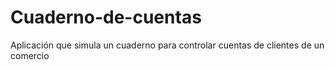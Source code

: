 # Cuaderno-de-cuentas
Aplicación que simula un cuaderno para controlar cuentas de clientes de un comercio
